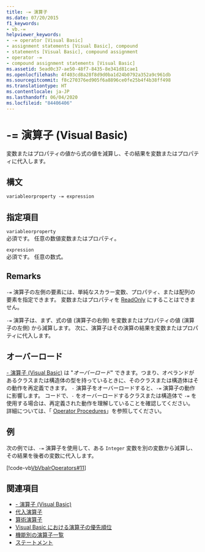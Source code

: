 ```yaml
---
title: -= 演算子
ms.date: 07/20/2015
f1_keywords:
- vb.-=
helpviewer_keywords:
- -= operator [Visual Basic]
- assignment statements [Visual Basic], compound
- statements [Visual Basic], compound assignment
- operator -=
- compound assignment statements [Visual Basic]
ms.assetid: 5ead0c37-ae50-48f7-8435-8e341d81cae1
ms.openlocfilehash: 4f403cd8a28f8d9d0ba1d24b0792a352a9c961db
ms.sourcegitcommit: f8c270376ed905f6a8896ce0fe25b4f4b38ff498
ms.translationtype: HT
ms.contentlocale: ja-JP
ms.lasthandoff: 06/04/2020
ms.locfileid: "84406406"
---
```

# <a name="--operator-visual-basic"></a>-= 演算子 (Visual Basic)
変数またはプロパティの値から式の値を減算し、その結果を変数またはプロパティに代入します。  
  
## <a name="syntax"></a>構文  
  
```vb  
variableorproperty -= expression  
```  
  
## <a name="parts"></a>指定項目  
 `variableorproperty`  
 必須です。 任意の数値変数またはプロパティ。  
  
 `expression`  
 必須です。 任意の数式。  
  
## <a name="remarks"></a>Remarks  
 `-=` 演算子の左側の要素には、単純なスカラー変数、プロパティ、または配列の要素を指定できます。 変数またはプロパティを [ReadOnly](../modifiers/readonly.md) にすることはできません。  
  
 `-=` 演算子は、まず、式の値 (演算子の右側) を変数またはプロパティの値 (演算子の左側) から減算します。 次に、演算子はその演算の結果を変数またはプロパティに代入します。  
  
## <a name="overloading"></a>オーバーロード  
 [- 演算子 (Visual Basic)](subtraction-operator.md) は "*オーバーロード*" できます。つまり、オペランドがあるクラスまたは構造体の型を持っているときに、そのクラスまたは構造体はその動作を再定義できます。 `-` 演算子をオーバーロードすると、`-=` 演算子の動作に影響します。 コードで、`-` をオーバーロードするクラスまたは構造体で `-=` を使用する場合は、再定義された動作を理解していることを確認してください。 詳細については、「 [Operator Procedures](../../programming-guide/language-features/procedures/operator-procedures.md)」を参照してください。  
  
## <a name="example"></a>例  
 次の例では、`-=` 演算子を使用して、ある `Integer` 変数を別の変数から減算し、その結果を後者の変数に代入します。  
  
 [!code-vb[VbVbalrOperators#11](~/samples/snippets/visualbasic/VS_Snippets_VBCSharp/VbVbalrOperators/VB/Class1.vb#11)]  
  
## <a name="see-also"></a>関連項目

- [- 演算子 (Visual Basic)](subtraction-operator.md)
- [代入演算子](assignment-operators.md)
- [算術演算子](arithmetic-operators.md)
- [Visual Basic における演算子の優先順位](operator-precedence.md)
- [機能別の演算子一覧](operators-listed-by-functionality.md)
- [ステートメント](../../programming-guide/language-features/statements.md)
